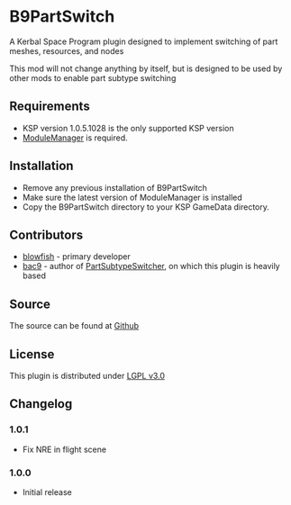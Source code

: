 # B9PartSwitch

A Kerbal Space Program plugin designed to implement switching of part meshes, resources, and nodes

This mod will not change anything by itself, but is designed to be used by other mods to enable part subtype switching

## Requirements

* KSP version 1.0.5.1028 is the only supported KSP version
* [ModuleManager](http://forum.kerbalspaceprogram.com/index.php?showtopic=50533) is required.

## Installation

* Remove any previous installation of B9PartSwitch
* Make sure the latest version of ModuleManager is installed
* Copy the B9PartSwitch directory to your KSP GameData directory.

## Contributors

* [blowfish](http://forum.kerbalspaceprogram.com/index.php?/profile/119688-blowfish/) - primary developer
* [bac9](http://forum.kerbalspaceprogram.com/index.php?/profile/57757-bac9/) - author of [PartSubtypeSwitcher](https://bitbucket.org/bac9/ksp_plugins), on which this plugin is heavily based

## Source

The source can be found at [Github](https://github.com/blowfishpro/B9PartSwitch)

## License

This plugin is distributed under [LGPL v3.0](http://www.gnu.org/licenses/lgpl-3.0.en.html)

## Changelog

### 1.0.1

* Fix NRE in flight scene

### 1.0.0

* Initial release